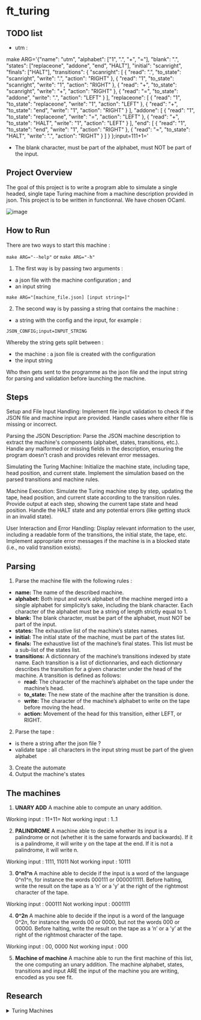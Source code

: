 # ft_turing


## TODO list

* utm : 

make ARG='{\"name\": \"utm\", \"alphabet\": [\"1\", \".\", \"+\", \"=\"], \"blank\": \".\", \"states\": [\"replaceone\", \"addone\", \"end\", \"HALT\"], \"initial\": \"scanright\", \"finals\": [\"HALT\"], \"transitions\": { \"scanright\": [ { \"read\": \".\", \"to_state\": \"scanright\", \"write\": \".\", \"action\": \"RIGHT\" }, { \"read\": \"1\", \"to_state\": \"scanright\", \"write\": \"1\", \"action\": \"RIGHT\" }, { \"read\": \"+\", \"to_state\": \"scanright\", \"write\": \"+\", \"action\": \"RIGHT\" }, { \"read\": \"=\", \"to_state\": \"addone\", \"write\": \".\", \"action\": \"LEFT\" } ], \"replaceone\": [ { \"read\": \"1\", \"to_state\": \"replaceone\", \"write\": \"1\", \"action\": \"LEFT\" }, { \"read\": \"+\", \"to_state\": \"end\", \"write\": \"1\", \"action\": \"RIGHT\" } ], \"addone\": [ { \"read\": \"1\", \"to_state\": \"replaceone\", \"write\": \"=\", \"action\": \"LEFT\" }, { \"read\": \"+\", \"to_state\": \"HALT\", \"write\": \"1\", \"action\": \"LEFT\" } ], \"end\": [ { \"read\": \"1\", \"to_state\": \"end\", \"write\": \"1\", \"action\": \"RIGHT\" }, { \"read\": \"=\", \"to_state\": \"HALT\", \"write\": \".\", \"action\": \"RIGHT\" } ] } }\;input=111+1='


* The blank character, must be part of the alphabet, must NOT be part of the
input.


## Project Overview

The goal of this project is to write a program able to simulate a single headed, single
tape Turing machine from a machine description provided in json. This project is to be written in functionnal. We have chosen OCaml. 

![image](https://github.com/user-attachments/assets/368afc2c-aaaa-4acf-bf5b-0209135b4179)


## How to Run 

There are two ways to start this machine : 

```make ARG="--help"``` or ```make ARG="-h"```

1. The first way is by passing two arguments : 
* a json file with the machine configuration ; and 
* an input string 

```make ARG="[machine_file.json] [input string=]"```

2. The second way is by passing a string that contains the machine : 
* a string with the config and the input, for example : 

```
JSON_CONFIG;input=INPUT_STRING
```

Whereby the string gets split between : 
* the machine : a json file is created with the configuration 
* the input string

Who then gets sent to the programme as the json file and the input string for parsing and validation before launching the machine. 


## Steps 

Setup and File Input Handling:
Implement file input validation to check if the JSON file and machine input are provided.
Handle cases where either file is missing or incorrect.

Parsing the JSON Description:
Parse the JSON machine description to extract the machine's components (alphabet, states, transitions, etc.).
Handle any malformed or missing fields in the description, ensuring the program doesn't crash and provides relevant error messages.

Simulating the Turing Machine:
Initialize the machine state, including tape, head position, and current state.
Implement the simulation based on the parsed transitions and machine rules.

Machine Execution:
Simulate the Turing machine step by step, updating the tape, head position, and current state according to the transition rules.
Provide output at each step, showing the current tape state and head position.
Handle the HALT state and any potential errors (like getting stuck in an invalid state).

User Interaction and Error Handling:
Display relevant information to the user, including a readable form of the transitions, the initial state, the tape, etc.
Implement appropriate error messages if the machine is in a blocked state (i.e., no valid transition exists).

## Parsing

1. Parse the machine file with the following rules :

* **name:** The name of the described machine. 
* **alphabet:** Both input and work alphabet of the machine merged into a single alphabet
for simplicity’s sake, including the blank character. Each character of the alphabet
must be a string of length strictly equal to 1.
* **blank:** The blank character, must be part of the alphabet, must NOT be part of the
input.
* **states:** The exhaustive list of the machine’s states names.
* **initial:** The initial state of the machine, must be part of the states list.
* **finals:** The exhaustive list of the machine’s final states. This list must be a sub-list of
the states list.
* **transitions:** A dictionnary of the machine’s transitions indexed by state name. Each
transition is a list of dictionnaries, and each dictionnary describes the transition for
a given character under the head of the machine. A transition is defined as follows:
    * **read:** The character of the machine’s alphabet on the tape under the machine’s
    head.
    * **to_state:** The new state of the machine after the transition is done.
    * **write:** The character of the machine’s alphabet to write on the tape before moving
    the head.
    * **action:** Movement of the head for this transition, either LEFT, or RIGHT.


2. Parse the tape :
- is there a string after the json file ?
- validate tape : all characters in the input string must be part of the given alphabet
3. Create the automate
4. Output the machine's states 

## The machines 

1. **UNARY ADD**
A machine able to compute an unary addition.

Working input : 11+11=
Not working input : 1..1

2. **PALINDROME**
A machine able to decide whether its input is a palindrome or not (whether it is the same forwards and backwards). If it is a palindrome, it will write y on the tape at the end. If it is not a palindrome, it will write n.

Working input : 1111, 11011
Not working input : 10111

3. **0^n1^n**
A machine able to decide if the input is a word of the language 0^n1^n, for instance the words 000111 or 0000011111. Before halting, write the result on the tape as a ’n’ or a ’y’ at the right of the rightmost character of the tape.

Working input : 000111
Not working input : 0001111

4. **0^2n**
A machine able to decide if the input is a word of the language 0^2n, for instance
the words 00 or 0000, but not the words 000 or 00000. Before halting, write the
result on the tape as a ’n’ or a ’y’ at the right of the rightmost character of the
tape.

Working input : 00, 0000
Not working input : 000

5. **Machine of machine**
A machine able to run the first machine of this list, the one computing an unary
addition. The machine alphabet, states, transitions and input ARE the input of
the machine you are writing, encoded as you see fit.

## Research 

<details><summary>Turing Machines</summary>


Relevant ressources :    
* [Stanford Article](https://plato.stanford.edu/entries/turing-machine/)
* [Jussieu Article, in french](https://www.liafa.jussieu.fr/~carton/Enseignement/Complexite/MasterInfo/Cours/turing.html)

</details>
